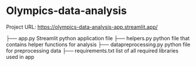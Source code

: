 # Olympics-data-analysis
Project URL: https://olympics-data-analysis-app.streamlit.app/
 
  
  
  ├── app.py                      Streamlit python application file 
  ├── helpers.py                  python file that contains helper functions for analysis 
  ├── datapreprocessing.py        python file for preprocessing data
  ├── requirements.txt            list of all required libraries used in app
  
